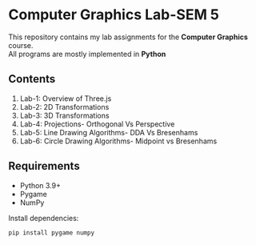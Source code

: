 # Computer Graphics Lab-SEM 5

This repository contains my lab assignments for the **Computer Graphics** course.  
All programs are mostly implemented in **Python**

## Contents

1. Lab-1: Overview of Three.js
2. Lab-2: 2D Transformations
3. Lab-3: 3D Transformations
4. Lab-4: Projections- Orthogonal Vs Perspective
5. Lab-5: Line Drawing Algorithms- DDA Vs Bresenhams
6. Lab-6: Circle Drawing Algorithms- Midpoint vs Bresenhams

## Requirements
- Python 3.9+
- Pygame
- NumPy

Install dependencies:
```bash
pip install pygame numpy
